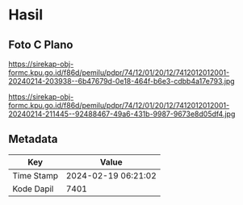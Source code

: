 # Hasil

## Foto C Plano

https://sirekap-obj-formc.kpu.go.id/f86d/pemilu/pdpr/74/12/01/20/12/7412012012001-20240214-203938--6b47679d-0e18-464f-b6e3-cdbb4a17e793.jpg

https://sirekap-obj-formc.kpu.go.id/f86d/pemilu/pdpr/74/12/01/20/12/7412012012001-20240214-211445--92488467-49a6-431b-9987-9673e8d05df4.jpg


## Metadata

| Key        | Value               |
| ---------- | ------------------- |
| Time Stamp | 2024-02-19 06:21:02 |
| Kode Dapil | 7401                |



